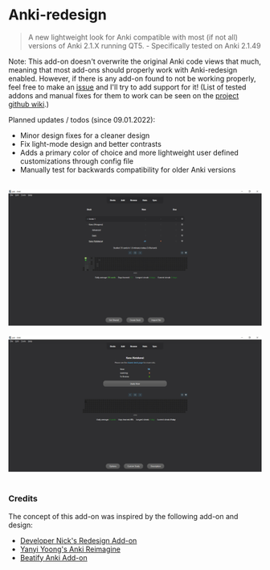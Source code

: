 # Anki-redesign

> A new lightweight look for Anki compatible with most (if not all) versions of Anki 2.1.X running QT5. - Specifically tested on Anki 2.1.49

Note: This add-on doesn't overwrite the original Anki code views that much, meaning that most add-ons should properly work with Anki-redesign enabled. However, if there is any add-on found to not be working properly, feel free to make an [issue](https://github.com/Shirajuki/anki-redesign/issues) and I'll try to add support for it!
(List of tested addons and manual fixes for them to work can be seen on the [project github wiki](https://github.com/Shirajuki/anki-redesign/wiki/Compatible-Add-ons-for-Anki-2.1).)

Planned updates / todos (since 09.01.2022):
- Minor design fixes for a cleaner design
- Fix light-mode design and better contrasts
- Adds a primary color of choice and more lightweight user defined customizations through config file
- Manually test for backwards compatibility for older Anki versions

<br/>
<div><img src="ui1.png"></div>
<br/>
<div><img src="ui2.png"></div>
<br/>

### Credits

The concept of this add-on was inspired by the following add-on and design:

- [Developer Nick's Redesign Add-on](https://github.com/nickdvlpr/Redesign)
- [Yanyi Yoong's Anki Reimagine](https://www.behance.net/gallery/50253077/Anki-Reimagine)
- [Beatify Anki Add-on](https://github.com/ShoroukAziz/Beautify-Anki)
